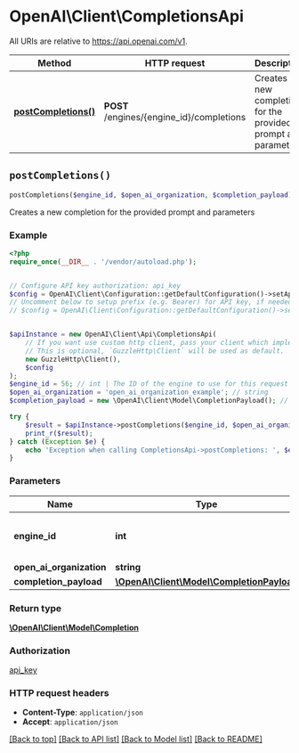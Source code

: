 # OpenAI\Client\CompletionsApi

All URIs are relative to https://api.openai.com/v1.

Method | HTTP request | Description
------------- | ------------- | -------------
[**postCompletions()**](CompletionsApi.md#postCompletions) | **POST** /engines/{engine_id}/completions | Creates a new completion for the provided prompt and parameters


## `postCompletions()`

```php
postCompletions($engine_id, $open_ai_organization, $completion_payload): \OpenAI\Client\Model\Completion
```

Creates a new completion for the provided prompt and parameters

### Example

```php
<?php
require_once(__DIR__ . '/vendor/autoload.php');


// Configure API key authorization: api_key
$config = OpenAI\Client\Configuration::getDefaultConfiguration()->setApiKey('Authorization', 'YOUR_API_KEY');
// Uncomment below to setup prefix (e.g. Bearer) for API key, if needed
// $config = OpenAI\Client\Configuration::getDefaultConfiguration()->setApiKeyPrefix('Authorization', 'Bearer');


$apiInstance = new OpenAI\Client\Api\CompletionsApi(
    // If you want use custom http client, pass your client which implements `GuzzleHttp\ClientInterface`.
    // This is optional, `GuzzleHttp\Client` will be used as default.
    new GuzzleHttp\Client(),
    $config
);
$engine_id = 56; // int | The ID of the engine to use for this request
$open_ai_organization = 'open_ai_organization_example'; // string
$completion_payload = new \OpenAI\Client\Model\CompletionPayload(); // \OpenAI\Client\Model\CompletionPayload

try {
    $result = $apiInstance->postCompletions($engine_id, $open_ai_organization, $completion_payload);
    print_r($result);
} catch (Exception $e) {
    echo 'Exception when calling CompletionsApi->postCompletions: ', $e->getMessage(), PHP_EOL;
}
```

### Parameters

Name | Type | Description  | Notes
------------- | ------------- | ------------- | -------------
 **engine_id** | **int**| The ID of the engine to use for this request |
 **open_ai_organization** | **string**|  | [optional]
 **completion_payload** | [**\OpenAI\Client\Model\CompletionPayload**](../Model/CompletionPayload.md)|  | [optional]

### Return type

[**\OpenAI\Client\Model\Completion**](../Model/Completion.md)

### Authorization

[api_key](../../README.md#api_key)

### HTTP request headers

- **Content-Type**: `application/json`
- **Accept**: `application/json`

[[Back to top]](#) [[Back to API list]](../../README.md#endpoints)
[[Back to Model list]](../../README.md#models)
[[Back to README]](../../README.md)
